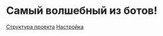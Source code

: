 # Самый волшебный из ботов!

[Структура проекта]('./.readme/structure.md')
[Настройка]('./.readme/setting.md')
